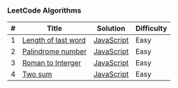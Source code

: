 ### LeetCode Algorithms


| # | Title | Solution | Difficulty |
|---| ----- | -------- | ---------- |
|1|[Length of last word](https://leetcode.com/problems/length-of-last-word/)| [JavaScript](./length_of_last_word.js)|Easy|
|2|[Palindrome number](https://leetcode.com/problems/palindrome-number/)| [JavaScript](./palindrome_number.js)|Easy|
|3|[Roman to Interger](https://leetcode.com/problems/roman-to-integer/)| [JavaScript](./roman_to_interger.js)|Easy|
|4|[Two sum](https://leetcode.com/problems/two-sum/)| [JavaScript](./two_sum.js)|Easy|


